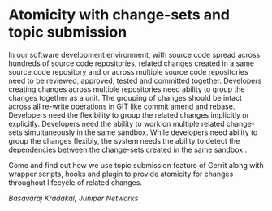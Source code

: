 # Atomicity with change-sets and topic submission

In our software development environment, with source code spread across hundreds of source
code repositories,  related  changes created in a same source code repository and  or across
multiple source code repositories need to be reviewed, approved, tested  and committed together.
Developers creating changes across multiple repositories need ability to group the changes
together as a unit. The grouping of changes should be intact across all re-write operations
in GIT like commit amend and rebase.  Developers need the flexibility to group the related
changes implicitly or explicitly. Developers need the ability to work on multiple related
change-sets simultaneously in the same sandbox. While developers need ability to group the
changes flexibly, the system needs the ability to detect the dependencies between the
change-sets created in the same sandbox .

Come and find out how we use topic submission feature of Gerrit along with wrapper scripts,
hooks and plugin to provide atomicity for changes throughout lifecycle of related changes.

*Basavaraj Kradakal, Juniper Networks*
